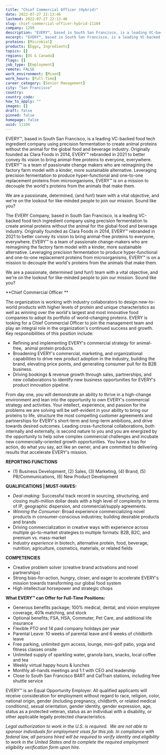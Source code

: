 ```yaml
---
title: "Chief Commercial Officer (Hybrid)"
date: 2022-07-27 22:13:46
lastmod: 2022-07-27 22:13:46
slug: chief-commercial-officer-hybrid-11104
company: 1299
description: "EVERY™, based in South San Francisco, is a leading VC-backed food tech ingredient company using precision fermentation to create animal proteins without the animal for the global food and beverage industry. Originally founded as Clara Foods in 2014, EVERY™ rebranded in 2021 to better convey its vision to bring animal-free proteins to everyone, everywhere. EVERY™ is a team of passionate change makers who are reimagining the factory farm model with a kinder, more sustainable alternative."
excerpt: "EVERY™, based in South San Francisco, is a leading VC-backed food tech ingredient company using precision fermentation to create animal proteins without the animal for the global food and beverage industry. Originally founded as Clara Foods in 2014, EVERY™ rebranded in 2021 to better convey its vision to bring animal-free proteins to everyone, everywhere. EVERY™ is a team of passionate change makers who are reimagining the factory farm model with a kinder, more sustainable alternative."
proteins: [Microbial]
products: [Eggs, Ingredients]
topics: []
regions: [US & Canada]
flags: []
job_type: [Employment]
remote: FALSE
work_environment: [Mixed]
work_hours: [Full-Time]
career_category: [Senior Management]
city: "San Francisco"
country: 
country_code: 
how_to_apply: ""
images: []
draft: false
pinned: false
homepage: false
uuid: 11104
---
```

EVERY™, based in South San Francisco, is a leading VC-backed food tech
ingredient company using precision fermentation to create animal
proteins without the animal for the global food and beverage industry.
Originally founded as Clara Foods in 2014, EVERY™ rebranded in 2021 to
better convey its vision to bring animal-free proteins to everyone,
everywhere. EVERY™ is a team of passionate change makers who are
reimagining the factory farm model with a kinder, more sustainable
alternative. Leveraging precision fermentation to produce
hyper-functional and one-to-one replacement proteins from
microorganisms, EVERY™ is on a mission to decouple the world's proteins
from the animals that make them.

We are a passionate, determined, (and fun!) team with a vital objective,
and we\'re on the lookout for like-minded people to join our mission.
Sound like you?

The EVERY Company, based in South San Francisco, is a leading VC-backed
food tech ingredient company using precision fermentation to create
animal proteins without the animal for the global food and beverage
industry. Originally founded as Clara Foods in 2014, EVERY™ rebranded in
2021 to better convey its vision to bring animal-free proteins to
everyone, everywhere. EVERY™ is a team of passionate change-makers who
are reimagining the factory farm model with a kinder, more sustainable
alternative. Leveraging precision fermentation to produce
hyper-functional and one-to-one replacement proteins from
microorganisms, EVERY™ is on a mission to decouple the world's proteins
from the animals that make them.

We are a passionate, determined (and fun!) team with a vital objective,
and we\'re on the lookout for like-minded people to join our mission.
Sound like you?

**Chief Commercial Officer **

The organization is working with industry collaborators to design
new-to-world products with higher levels of protein and unique
characteristics as well as winning over the world's largest and most
innovative food companies to adopt its portfolio of world-changing
proteins. EVERY is looking for a Chief Commercial Officer to join the
management team and play an integral role in the organization's
continued success and growth. Key responsibilities of this position
include: 

-   Refining and implementing EVERY's commercial strategy for
    animal-free,  animal protein products.  
-   Broadening EVERY's commercial, marketing, and organizational
    capabilities to drive new product adoption in the industry, building
    the brand, elevating price points, and generating consumer pull for
    its B2B business.
-   Driving bookings & revenue growth through sales, partnerships, and
    new collaborations to identify new business opportunities for
    EVERY's product innovation pipeline.  

From day one, you will demonstrate an ability to thrive in a high-change
environment and lean into the opportunity to own EVERY's commercial
strategy and activities. Your intellect, experience, and passion for the
problems we are solving will be self-evident in your ability to bring
our proteins to life, structure the most compelling customer agreements
and partnerships for EVERY's short-term and long-term ambitions, and
drive towards desired outcomes. Leading cross-functional collaborations,
both internally and externally, is second nature to you and you are
energized by the opportunity to help solve complex commercial challenges
and incubate new commercially-oriented growth opportunities. You have a
bias for action, do what you say, act like an owner, and are committed
to delivering results that accelerate EVERY's mission.

**REPORTING FUNCTIONS**

-   \(1\) Business Development, (2) Sales, (3) Marketing, (4) Brand, (5)
    PR/Communications, (6) New Product Development

**QUALIFICATIONS \| MUST-HAVES:**

-   *Deal-making:* Successful track record in sourcing, structuring, and
    closing multi-million dollar deals with a high level of complexity
    in terms of IP, geographic dispersion, and commercial/supply
    agreements.  
-   *Winning the Consumer:* Broad experience commercializing novel
    products in consumer-conscious industries; building desirable
    products and brands
-   Driving commercialization in creative ways with experience across
    multiple go-to-market strategies to multiple formats: B2B, B2C, and
    premium vs. mass-market
-   *Industry experience* in biotech, alternative protein, food,
    beverage, nutrition, agriculture, cosmetics, materials, or related
    fields

**COMPETENCIES**

-   Creative problem solver (creative brand activations and novel
    partnerships)
-   Strong bias-for-action, hungry, closer, and eager to accelerate
    EVERY's mission towards transforming our global food system 
-   High intellectual horsepower and strategic chops

**What EVERY™ can Offer for Full-Time Positions:**

-   Generous benefits package; 100% medical, dental, and vision employee
    coverage, 401k matching, and stock
-   Optional benefits; FSA, HSA, Commuter, Pet Care, and additional life
    insurance
-   Flexible PTO and 14 paid company holidays per year
-   Parental Leave: 10 weeks of parental leave and 6 weeks of childbirth
    leave
-   Free parking, unlimited gym access, lounge, mini-golf patio, yoga
    and fitness classes onsite
-   Unlimited supply of sparkling water, granola bars, snacks, local
    coffee and tea
-   Weekly virtual happy hours & lunches
-   Monthly all-hands meetings and 1:1 with CEO and leadership
-   Close to South San Francisco BART and CalTrain stations, including
    free shuttle service

EVERY™ is an Equal Opportunity Employer. All qualified applicants will
receive consideration for employment without regard to race, religion,
color, national origin, gender (including pregnancy, childbirth, or
related medical conditions), sexual orientation, gender identity, gender
expression, age, status as a protected veteran, status as an individual
with a disability, or other applicable legally protected
characteristics.

*Legal authorization to work in the U.S. is required.  We are not able
to sponsor individuals for employment visas for this job. In compliance
with federal law, all persons hired will be required to verify identity
and eligibility to work in the United States and to complete the
required employment eligibility verification form upon hire.*
